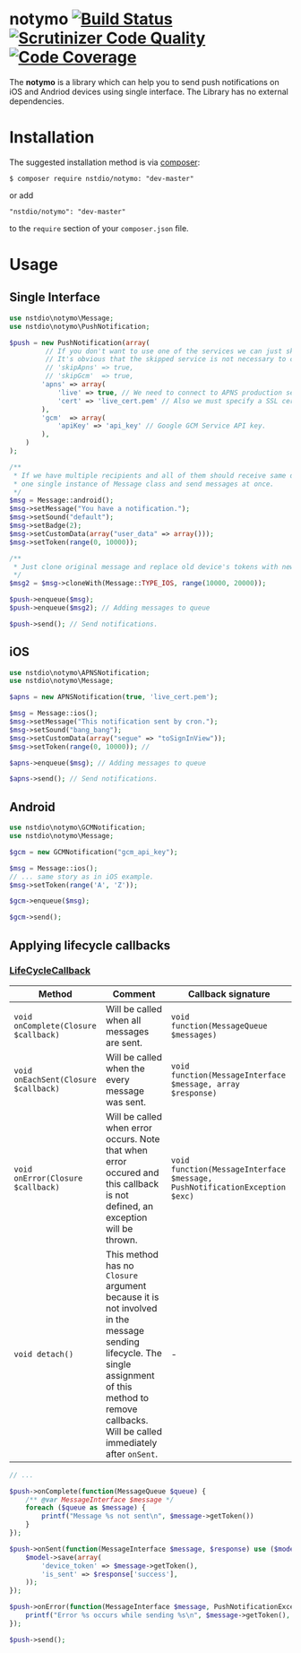 # notymo [![Build Status](https://travis-ci.org/nstdio/notymo.svg?branch=master)](https://travis-ci.org/nstdio/notymo) [![Scrutinizer Code Quality](https://scrutinizer-ci.com/g/nstdio/notymo/badges/quality-score.png?b=master)](https://scrutinizer-ci.com/g/nstdio/notymo/?branch=master) [![Code Coverage](https://scrutinizer-ci.com/g/nstdio/notymo/badges/coverage.png?b=master)](https://scrutinizer-ci.com/g/nstdio/notymo/?branch=master)

The **notymo** is a library  which can help you to send push notifications on iOS and Andriod devices using single interface. The Library has no external dependencies.

# Installation

The suggested installation method is via [composer](https://getcomposer.org/):
```
$ composer require nstdio/notymo: "dev-master"
```
or add
```
"nstdio/notymo": "dev-master"
```
to the `require` section of your `composer.json` file.

# Usage

## Single Interface
```php
use nstdio\notymo\Message;
use nstdio\notymo\PushNotification;

$push = new PushNotification(array(
         // If you dоn't want to use one of the services we can just skip them loading.
         // It's obvious that the skipped service is not necessary to configure.
         // 'skipApns' => true,
         // 'skipGcm'  => true,
        'apns' => array(
            'live' => true, // We need to connect to APNS production server
            'cert' => 'live_cert.pem' // Also we must specify a SSL certificate for sending notification to iOS devices.
        ),
        'gcm'  => array(
            'apiKey' => 'api_key' // Google GCM Service API key. 
        ),
    )
);

/**
 * If we have multiple recipients and all of them should receive same data we can create 
 * one single instance of Message class and send messages at once.
 */
$msg = Message::android();
$msg->setMessage("You have a notification.");
$msg->setSound("default");
$msg->setBadge(2);
$msg->setCustomData(array("user_data" => array()));
$msg->setToken(range(0, 10000));

/**
 * Just clone original message and replace old device's tokens with new once for iOS devices.
 */
$msg2 = $msg->cloneWith(Message::TYPE_IOS, range(10000, 20000));

$push->enqueue($msg);
$push->enqueue($msg2); // Adding messages to queue

$push->send(); // Send notifications.
```
## iOS

```php
use nstdio\notymo\APNSNotification;
use nstdio\notymo\Message;

$apns = new APNSNotification(true, 'live_cert.pem');

$msg = Message::ios();
$msg->setMessage("This notification sent by cron.");
$msg->setSound("bang_bang");
$msg->setCustomData(array("segue" => "toSignInView"));
$msg->setToken(range(0, 10000)); //

$apns->enqueue($msg); // Adding messages to queue

$apns->send(); // Send notifications.
```

## Android

```php
use nstdio\notymo\GCMNotification;
use nstdio\notymo\Message;

$gcm = new GCMNotification("gcm_api_key");

$msg = Message::ios();
// ... same story as in iOS example.
$msg->setToken(range('A', 'Z'));

$gcm->enqueue($msg);

$gcm->send();
```


## Applying lifecycle callbacks

### [LifeCycleCallback](https://github.com/nstdio/notymo/blob/master/src/LifeCycleCallback.php "interface LifeCycleCallback")

| Method       | Comment | Callback signature |
| -------------| ------- | ------------------ |
| `void onComplete(Closure $callback)` | Will be called when all messages are sent. | `void function(MessageQueue $messages)` |
| `void onEachSent(Closure $callback)` | Will be called when the every message was sent. | `void function(MessageInterface $message, array $response)` |
| `void onError(Closure $callback)`    | Will be called when error occurs. Note that when error occured and this callback is not defined, an exception will be thrown. | `void function(MessageInterface $message, PushNotificationException $exc)` |
| `void detach()`     | This method has no `Closure` argument because it is not involved in the message sending lifecycle. The single assignment of this method to remove callbacks. Will be called immediately after `onSent`.| - |

```php
// ...

$push->onComplete(function(MessageQueue $queue) {
    /** @var MessageInterface $message */
    foreach ($queue as $message) {
        printf("Message %s not sent\n", $message->getToken())
    }
});

$push->onSent(function(MessageInterface $message, $response) use ($model) {
    $model->save(array(
        'device_token' => $message->getToken(),
        'is_sent' => $response['success'],
    ));
});

$push->onError(function(MessageInterface $message, PushNotificationException $e) {
    printf("Error %s occurs while sending %s\n", $message->getToken(), $e->getMessage());
});

$push->send();
```